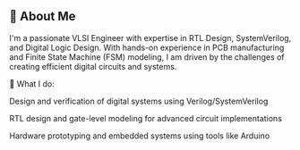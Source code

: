 ## 🌟 About Me

I'm a passionate VLSI Engineer with expertise in RTL Design, SystemVerilog, and Digital Logic Design. With hands-on experience in PCB manufacturing and Finite State Machine (FSM) modeling, I am driven by the challenges of creating efficient digital circuits and systems.

🔧 What I do:

 Design and verification of digital systems using Verilog/SystemVerilog
 
 RTL design and gate-level modeling for advanced circuit implementations
 
 Hardware prototyping and embedded systems using tools like Arduino
